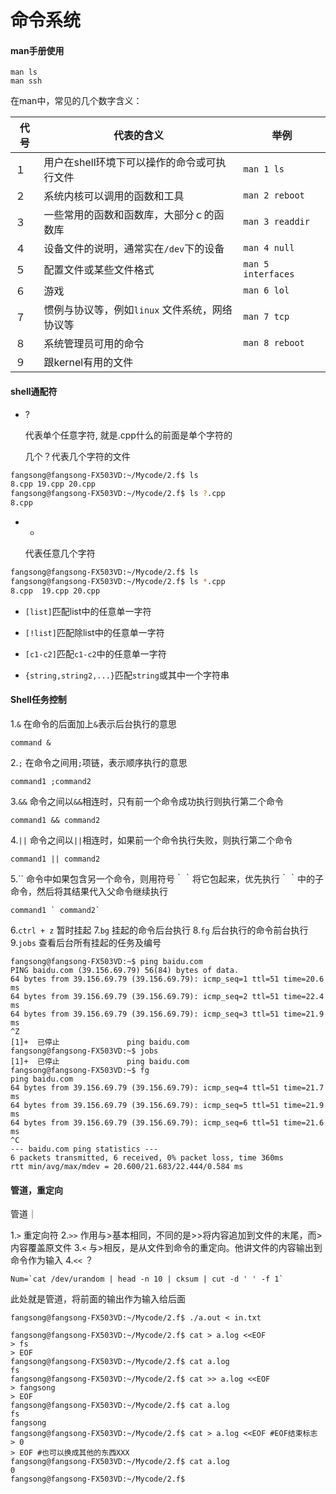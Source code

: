 # 命令系统



#### man手册使用

```
man ls
man ssh
```

在man中，常见的几个数字含义：

| 代号 | 代表的含义                                     | 举例               |
| ---- | ---------------------------------------------- | ------------------ |
| １   | 用户在shell环境下可以操作的命令或可执行文件    | `man 1 ls`         |
| ２   | 系统内核可以调用的函数和工具                   | `man 2 reboot`     |
| ３   | 一些常用的函数和函数库，大部分ｃ的函数库       | `man 3 readdir`    |
| ４   | 设备文件的说明，通常实在`/dev`下的设备         | `man 4 null`       |
| ５   | 配置文件或某些文件格式                         | `man 5 interfaces` |
| ６   | 游戏                                           | `man 6 lol`        |
| ７   | 惯例与协议等，例如`linux` 文件系统，网络协议等 | `man 7 tcp`        |
| ８   | 系统管理员可用的命令                           | `man 8 reboot`     |
| ９   | 跟kernel有用的文件                             |                    |

#### shell通配符

* ?

  代表单个任意字符, 就是.cpp什么的前面是单个字符的

  几个？代表几个字符的文件

```bash
fangsong@fangsong-FX503VD:~/Mycode/2.f$ ls
8.cpp 19.cpp 20.cpp
fangsong@fangsong-FX503VD:~/Mycode/2.f$ ls ?.cpp
8.cpp
```

* *

  代表任意几个字符

 ```bash
 fangsong@fangsong-FX503VD:~/Mycode/2.f$ ls
 fangsong@fangsong-FX503VD:~/Mycode/2.f$ ls *.cpp
 8.cpp  19.cpp 20.cpp
 ```

* `[list]`匹配list中的任意单一字符

* `[!list]`匹配除list中的任意单一字符
* `[c1-c2]`匹配`c1-c2`中的任意单一字符

* `{string,string2,...}`匹配`string`或其中一个字符串

#### Shell任务控制

1.`&`
在命令的后面加上`&`表示后台执行的意思

```
command &
```

2.`;`
在命令之间用`;`项链，表示顺序执行的意思

```
command1 ;command2
```

3.`&&`
命令之间以`&&`相连时，只有前一个命令成功执行则执行第二个命令

```
command1 && command2
```

4.`||`
命令之间以`||`相连时，如果前一个命令执行失败，则执行第二个命令

```
command1 || command2
```

5.``
命令中如果包含另一个命令，则用符号｀｀将它包起来，优先执行｀｀中的子命令，然后将其结果代入父命令继续执行

```shell
command1 ` command2`
```

6.`ctrl + z`
暂时挂起
7.`bg`
挂起的命令后台执行
8.`fg`
后台执行的命令前台执行
9.`jobs`
查看后台所有挂起的任务及编号

```shell
fangsong@fangsong-FX503VD:~$ ping baidu.com
PING baidu.com (39.156.69.79) 56(84) bytes of data.
64 bytes from 39.156.69.79 (39.156.69.79): icmp_seq=1 ttl=51 time=20.6 ms
64 bytes from 39.156.69.79 (39.156.69.79): icmp_seq=2 ttl=51 time=22.4 ms
64 bytes from 39.156.69.79 (39.156.69.79): icmp_seq=3 ttl=51 time=21.9 ms
^Z
[1]+  已停止               ping baidu.com
fangsong@fangsong-FX503VD:~$ jobs
[1]+  已停止               ping baidu.com
fangsong@fangsong-FX503VD:~$ fg
ping baidu.com
64 bytes from 39.156.69.79 (39.156.69.79): icmp_seq=4 ttl=51 time=21.7 ms
64 bytes from 39.156.69.79 (39.156.69.79): icmp_seq=5 ttl=51 time=21.9 ms
64 bytes from 39.156.69.79 (39.156.69.79): icmp_seq=6 ttl=51 time=21.6 ms
^C
--- baidu.com ping statistics ---
6 packets transmitted, 6 received, 0% packet loss, time 360ms
rtt min/avg/max/mdev = 20.600/21.683/22.444/0.584 ms
```

#### 管道，重定向

管道｜

1.`>`
重定向符
2.`>>`
作用与>基本相同，不同的是>>将内容追加到文件的末尾，而>内容覆盖原文件
3.`<`
与>相反，是从文件到命令的重定向。他讲文件的内容输出到命令作为输入
4.`<<`
？

```shell
Num=`cat /dev/urandom | head -n 10 | cksum | cut -d ' ' -f 1`
```

此处就是管道，将前面的输出作为输入给后面

```shell
fangsong@fangsong-FX503VD:~/Mycode/2.f$ ./a.out < in.txt
```

```shell
fangsong@fangsong-FX503VD:~/Mycode/2.f$ cat > a.log <<EOF
> fs
> EOF
fangsong@fangsong-FX503VD:~/Mycode/2.f$ cat a.log
fs
fangsong@fangsong-FX503VD:~/Mycode/2.f$ cat >> a.log <<EOF
> fangsong
> EOF
fangsong@fangsong-FX503VD:~/Mycode/2.f$ cat a.log
fs
fangsong
fangsong@fangsong-FX503VD:~/Mycode/2.f$ cat > a.log <<EOF #EOF结束标志
> 0
> EOF #也可以换成其他的东西XXX
fangsong@fangsong-FX503VD:~/Mycode/2.f$ cat a.log
0
fangsong@fangsong-FX503VD:~/Mycode/2.f$ 
```

# 